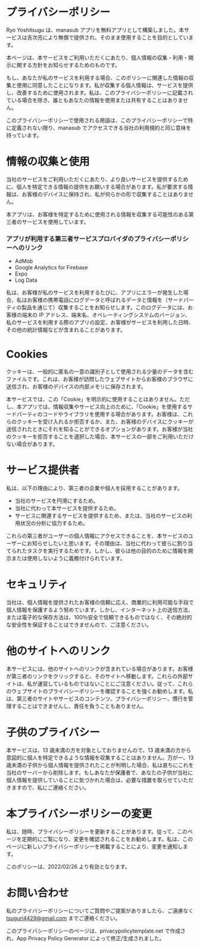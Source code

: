 # プライバシーポリシー

Ryo Yoshitsugu は、manasub アプリを無料アプリとして構築しました。本サービスは吉次亮により無償で提供され、そのまま使用することを目的としています。

本ページは、本サービスをご利用いただくにあたり、個人情報の収集・利用・開示に関する方針をお知らせするためのものです。

もし、あなたが私のサービスを利用する場合、このポリシーに関連した情報の収集と使用に同意したことになります。私が収集する個人情報は、サービスを提供し、改善するために使用されます。私は、このプライバシーポリシーに記載されている場合を除き、誰ともあなたの情報を使用または共有することはありません。

このプライバシーポリシーで使用される用語は、このプライバシーポリシーで特に定義されない限り、manasub でアクセスできる当社の利用規約と同じ意味を持っています。

# 情報の収集と使用

当社のサービスをご利用いただくにあたり、より良いサービスを提供するために、個人を特定できる情報の提供をお願いする場合があります。私が要求する情報は、お客様のデバイスに保持され、私が何らかの形で収集することはありません。

本アプリは、お客様を特定するために使用される情報を収集する可能性のある第三者のサービスを使用しています。

### アプリが利用する第三者サービスプロバイダのプライバシーポリシーへのリンク

- AdMob
- Google Analytics for Firebase
- Expo
- Log Data

私は、お客様が私のサービスを利用するたびに、アプリにエラーが発生した場合、私はお客様の携帯電話にログデータと呼ばれるデータと情報を（サードパーティの製品を通じて）収集することをお知らせします。このログデータには、お客様の端末の IP アドレス、端末名、オペレーティングシステムのバージョン、私のサービスを利用する際のアプリの設定、お客様がサービスを利用した日時、その他の統計情報などが含まれることがあります。

# Cookies

クッキーは、一般的に匿名の一意の識別子として使用される少量のデータを含むファイルです。これは、お客様が訪問したウェブサイトからお客様のブラウザに送信され、お客様のデバイスの内部メモリに保存されます。

本サービスでは、この「Cookie」を明示的に使用することはありません。ただし、本アプリでは、情報収集やサービス向上のために、「Cookie」を使用するサードパーティのコードやライブラリを使用する場合があります。お客様は、これらのクッキーを受け入れるか拒否するか、また、お客様のデバイスにクッキーが送信されたときにそれを知ることができるオプションがあります。お客様が当社のクッキーを拒否することを選択した場合、本サービスの一部をご利用いただけない場合があります。

# サービス提供者

私は、以下の理由により、第三者の企業や個人を採用することがあります。

- 当社のサービスを円滑にするため。
- 当社に代わって本サービスを提供するため。
- サービスに関連するサービスを提供するため、または、当社のサービスの利用状況の分析に協力するため。

これらの第三者がユーザーの個人情報にアクセスできることを、本サービスのユーザーにお知らせしたいと思います。その理由は、当社に代わって彼らに割り当てられたタスクを実行するためです。しかし、彼らは他の目的のために情報を開示または使用しないように義務付けられています。

# セキュリティ

当社は、個人情報を提供されたお客様の信頼に応え、商業的に利用可能な手段で個人情報を保護するよう努めています。しかし、インターネット上の送信方法、または電子的な保存方法は、100％安全で信頼できるものではなく、その絶対的な安全性を保証することはできませんので、ご注意ください。

# 他のサイトへのリンク

本サービスには、他のサイトへのリンクが含まれている場合があります。お客様が第三者のリンクをクリックすると、そのサイトへ移動します。これらの外部サイトは、私が運営しているものではないことにご注意ください。従って、これらのウェブサイトのプライバシーポリシーを確認することを強くお勧めします。私は、第三者のサイトやサービスのコンテンツ、プライバシーポリシー、慣行を管理することはできませんし、責任を負うこともありません。

# 子供のプライバシー

本サービスは、13 歳未満の方を対象としておりませんので、13 歳未満の方から意図的に個人を特定できるような情報を収集することはありません。万が一、13 歳未満の子供から個人情報を提供されたことが判明した場合、私は直ちにこれを当社のサーバーから削除します。もしあなたが保護者で、あなたの子供が当社に個人情報を提供していることに気づかれた場合は、必要な措置を取らせていただきますので、私にご連絡ください。

# 本プライバシーポリシーの変更

私は、随時、プライバシーポリシーを更新することがあります。従って、このページを定期的にご覧になり、変更を確認されることをお勧めします。私は、このページに新しいプライバシーポリシーを掲載することにより、変更を通知します。

このポリシーは、2022/02/26 より有効となります。

# お問い合わせ

私のプライバシーポリシーについてご質問やご提案がありましたら、ご遠慮なく tsuguri4429@gmail.com までご連絡ください。

このプライバシーポリシーのページは、privacypolicytemplate.net で作成され、App Privacy Policy Generator によって修正/生成されました。
